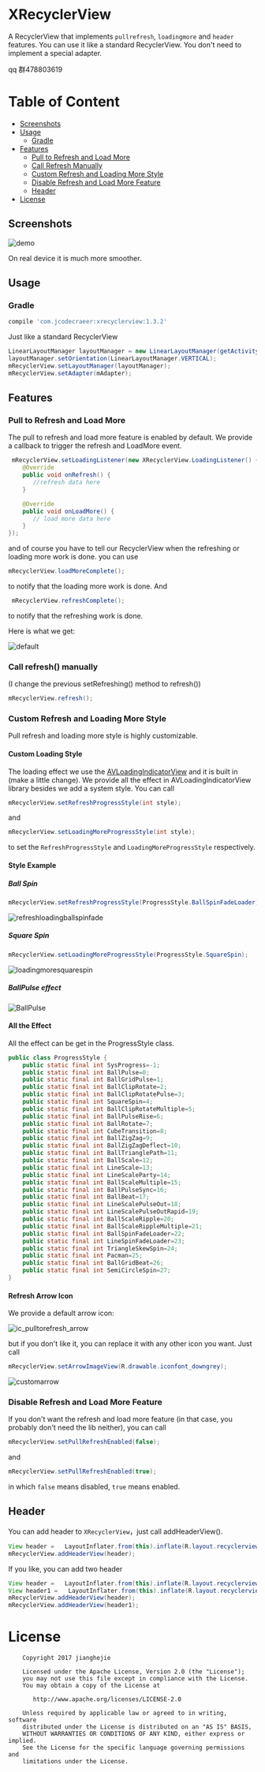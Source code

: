 # XRecyclerView

A RecyclerView that implements `pullrefresh`, `loadingmore` and `header` features. You can use it like a standard RecyclerView.
You don't need to implement a special adapter. 

qq 群478803619

# Table of Content

* [Screenshots](#screenshots)
* [Usage](#usage)
  * [Gradle](#gradle)
* [Features](#features)
  * [Pull to Refresh and Load More](#pull-to-refresh-and-load-more)
  * [Call Refresh Manually](#call-refresh()-manually)
  * [Custom Refresh and Loading More Style](#custom-refresh-and-loading-more-style)
  * [Disable Refresh and Load More Feature](#disable-refresh-and-load-more-feature)
  * [Header](#header)
* [License](#license)

## Screenshots

![demo](https://github.com/jianghejie/XRecyclerView/blob/master/art/demo.gif)

On real device it is much more smoother. 

## Usage

### Gradle

```groovy
compile 'com.jcodecraeer:xrecyclerview:1.3.2'
```

Just like a standard RecyclerView

```java
LinearLayoutManager layoutManager = new LinearLayoutManager(getActivity());
layoutManager.setOrientation(LinearLayoutManager.VERTICAL);
mRecyclerView.setLayoutManager(layoutManager);
mRecyclerView.setAdapter(mAdapter);
```

## Features

### Pull to Refresh and Load More

The pull to refresh and load more feature is enabled by default. We provide a callback to trigger the refresh and LoadMore event.

```java
 mRecyclerView.setLoadingListener(new XRecyclerView.LoadingListener() {
    @Override
    public void onRefresh() {
       //refresh data here
    }

    @Override
    public void onLoadMore() {
       // load more data here
    }
});
```

and of course you have to tell our RecyclerView when the refreshing or loading more work is done.
you can use

```java
mRecyclerView.loadMoreComplete();
```

to notify that the loading more work is done. And

```java
 mRecyclerView.refreshComplete();
```

to notify that the refreshing work is done.

Here is what we get:

![default](https://github.com/jianghejie/XRecyclerView/blob/master/art/default.gif)

### Call refresh() manually

(I change the previous setRefreshing() method to refresh())

```java
mRecyclerView.refresh();
```

### Custom Refresh and Loading More Style

Pull refresh and loading more style is highly customizable.

#### Custom Loading Style

The loading effect we use the  [AVLoadingIndicatorView](https://github.com/81813780/AVLoadingIndicatorView) and it is built in (make a little change). We provide all the effect in AVLoadingIndicatorView library besides we add a system style. You can call 

```java
mRecyclerView.setRefreshProgressStyle(int style);
```

and 

```java
mRecyclerView.setLoadingMoreProgressStyle(int style);
```

to set the `RefreshProgressStyle` and `LoadingMoreProgressStyle` respectively.

#### Style Example

##### Ball Spin

```java
mRecyclerView.setRefreshProgressStyle(ProgressStyle.BallSpinFadeLoader);
```

![refreshloadingballspinfade](https://github.com/jianghejie/XRecyclerView/blob/master/art/refreshloadingballspinfade.gif)

##### Square Spin

```java
mRecyclerView.setLoadingMoreProgressStyle(ProgressStyle.SquareSpin);
```

![loadingmoresquarespin](https://github.com/jianghejie/XRecyclerView/blob/master/art/loadingmoresquarespin.gif)

##### BallPulse effect

![BallPulse](https://github.com/jianghejie/XRecyclerView/blob/master/art/ballpulse.gif)

#### All the Effect

All the effect can be get in the ProgressStyle class.

```java
public class ProgressStyle {
    public static final int SysProgress=-1;
    public static final int BallPulse=0;
    public static final int BallGridPulse=1;
    public static final int BallClipRotate=2;
    public static final int BallClipRotatePulse=3;
    public static final int SquareSpin=4;
    public static final int BallClipRotateMultiple=5;
    public static final int BallPulseRise=6;
    public static final int BallRotate=7;
    public static final int CubeTransition=8;
    public static final int BallZigZag=9;
    public static final int BallZigZagDeflect=10;
    public static final int BallTrianglePath=11;
    public static final int BallScale=12;
    public static final int LineScale=13;
    public static final int LineScaleParty=14;
    public static final int BallScaleMultiple=15;
    public static final int BallPulseSync=16;
    public static final int BallBeat=17;
    public static final int LineScalePulseOut=18;
    public static final int LineScalePulseOutRapid=19;
    public static final int BallScaleRipple=20;
    public static final int BallScaleRippleMultiple=21;
    public static final int BallSpinFadeLoader=22;
    public static final int LineSpinFadeLoader=23;
    public static final int TriangleSkewSpin=24;
    public static final int Pacman=25;
    public static final int BallGridBeat=26;
    public static final int SemiCircleSpin=27;
}
```

#### Refresh Arrow Icon

We provide a default arrow icon:

![ic_pulltorefresh_arrow](https://github.com/jianghejie/XRecyclerView/blob/master/art/ic_pulltorefresh_arrow.png)

but if you don't like it, you can replace it with any other icon you want. Just call

```java
mRecyclerView.setArrowImageView(R.drawable.iconfont_downgrey);
```

![customarrow](https://github.com/jianghejie/XRecyclerView/blob/master/art/customarrow.gif)

### Disable Refresh and Load More Feature

If you don't want the refresh and load more feature (in that case, you probably don't need the lib neither), you can call

```java
mRecyclerView.setPullRefreshEnabled(false);
```

and

```java
mRecyclerView.setPullRefreshEnabled(true);
```

in which `false` means disabled, `true` means enabled.

## Header

You can add header to `XRecyclerView`，just call addHeaderView().

```java
View header =   LayoutInflater.from(this).inflate(R.layout.recyclerview_header, (ViewGroup)findViewById(android.R.id.content),false);
mRecyclerView.addHeaderView(header);
```

If you like, you can add two header

```java
View header =   LayoutInflater.from(this).inflate(R.layout.recyclerview_header, (ViewGroup)findViewById(android.R.id.content),false);
View header1 =   LayoutInflater.from(this).inflate(R.layout.recyclerview_header1, (ViewGroup)findViewById(android.R.id.content),false);
mRecyclerView.addHeaderView(header);
mRecyclerView.addHeaderView(header1);
```

# License

```
    Copyright 2017 jianghejie

    Licensed under the Apache License, Version 2.0 (the "License");
    you may not use this file except in compliance with the License.
    You may obtain a copy of the License at

       http://www.apache.org/licenses/LICENSE-2.0

    Unless required by applicable law or agreed to in writing, software
    distributed under the License is distributed on an "AS IS" BASIS,
    WITHOUT WARRANTIES OR CONDITIONS OF ANY KIND, either express or implied.
    See the License for the specific language governing permissions and
    limitations under the License.
```
